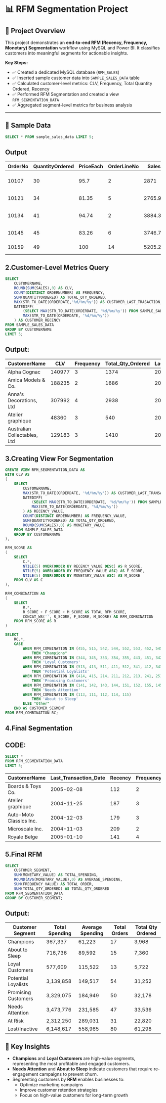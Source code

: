 # 📊 RFM Segmentation Project

## 🧠 Project Overview
This project demonstrates an **end-to-end RFM (Recency, Frequency, Monetary) Segmentation** workflow using MySQL and Power BI. It classifies customers into meaningful segments for actionable insights.  

**Key Steps:**
- ✅ Created a dedicated MySQL database (`RFM_SALES`)  
- ✅ Inserted sample customer data into `SAMPLE_SALES_DATA` table  
- ✅ Calculated customer-level metrics: CLV, Frequency, Total Quantity Ordered, Recency  
- ✅ Performed RFM Segmentation and created a view `RFM_SEGMENTATION_DATA`  
- ✅ Aggregated segment-level metrics for business analysis  

---

## 📂 Sample Data
```sql
SELECT * FROM sample_sales_data LIMIT 5;
```

## Output
| OrderNo | QuantityOrdered | PriceEach | OrderLineNo | Sales   | OrderDate | Status  | Quarter | Month | Year | ProductLine | MSR | ProductCode | CustomerName             | Phone       | AddressLine1                  | AddressLine2 | City          | State | PostalCode | Country | Territory | ContactLastName | ContactFirstName | DealSize |
| ------- | --------------- | --------- | ----------- | ------- | --------- | ------- | ------- | ----- | ---- | ----------- | --- | ----------- | ------------------------ | ----------- | ----------------------------- | ------------ | ------------- | ----- | ---------- | ------- | --------- | --------------- | ---------------- | -------- |
| 10107   | 30              | 95.7      | 2           | 2871    | 24/2/03   | Shipped | 1       | 2     | 2003 | Motorcycles | 95  | S10\_1678   | Land of Toys Inc.        | 2125557818  | 897 Long Airport Avenue       |              | NYC           | NY    | 10022      | USA     | NA        | Yu              | Kwai             | Small    |
| 10121   | 34              | 81.35     | 5           | 2765.9  | 7/5/03    | Shipped | 2       | 5     | 2003 | Motorcycles | 95  | S10\_1678   | Reims Collectables       | 26.47.1555  | 59 rue de l'Abbaye            |              | Reims         |       | 51100      | France  | EMEA      | Henriot         | Paul             | Small    |
| 10134   | 41              | 94.74     | 2           | 3884.34 | 1/7/03    | Shipped | 3       | 7     | 2003 | Motorcycles | 95  | S10\_1678   | Lyon Souveniers          | +33 1 46... | 27 rue du Colonel Pierre Avia |              | Paris         |       | 75508      | France  | EMEA      | Da Cunha        | Daniel           | Medium   |
| 10145   | 45              | 83.26     | 6           | 3746.7  | 25/8/03   | Shipped | 3       | 8     | 2003 | Motorcycles | 95  | S10\_1678   | Toys4GrownUps.com        | 6265557265  | 78934 Hillside Dr.            |              | Pasadena      | CA    | 90003      | USA     | NA        | Young           | Julie            | Medium   |
| 10159   | 49              | 100       | 14          | 5205.27 | 10/10/03  | Shipped | 4       | 10    | 2003 | Motorcycles | 95  | S10\_1678   | Corporate Gift Ideas Co. | 6505551386  | 7734 Strong St.               |              | San Francisco | CA    |            | USA     | NA        | Brown           | Julie            | Medium   |
## 2.Customer-Level Metrics Query

```sql
SELECT 
    CUSTOMERNAME,
    ROUND(SUM(SALES),0) AS CLV,
    COUNT(DISTINCT ORDERNUMBER) AS FREQUENCY,
    SUM(QUANTITYORDERED) AS TOTAL_QTY_ORDERED,
    MAX(STR_TO_DATE(ORDERDATE,'%d/%m/%y')) AS CUSTOMER_LAST_TRASACTION_DATE,
    DATEDIFF(
        (SELECT MAX(STR_TO_DATE(ORDERDATE, '%d/%m/%y')) FROM SAMPLE_SALES_DATA),
        MAX(STR_TO_DATE(ORDERDATE, '%d/%m/%y'))
    ) AS CUSTOMER_RECENCY
FROM SAMPLE_SALES_DATA
GROUP BY CUSTOMERNAME
LIMIT 5;
```

## Output:

| CustomerName                 | CLV    | Frequency | Total\_Qty\_Ordered | Last\_Transaction\_Date | Recency |
| ---------------------------- | ------ | --------- | ------------------- | ----------------------- | ------- |
| Alpha Cognac                 | 140977 | 3         | 1374                | 2005-03-28              | 64      |
| Amica Models & Co.           | 188235 | 2         | 1686                | 2004-09-09              | 264     |
| Anna's Decorations, Ltd      | 307992 | 4         | 2938                | 2005-03-09              | 83      |
| Atelier graphique            | 48360  | 3         | 540                 | 2004-11-25              | 187     |
| Australian Collectables, Ltd | 129183 | 3         | 1410                | 2005-05-09              | 22      |


## 3.Creating View For Segmentation 

```sql
CREATE VIEW RFM_SEGMENTATION_DATA AS
WITH CLV AS 
(
    SELECT
        CUSTOMERNAME,
        MAX(STR_TO_DATE(ORDERDATE, '%d/%m/%y')) AS CUSTOMER_LAST_TRANSACTION_DATE,
        DATEDIFF(
            (SELECT MAX(STR_TO_DATE(ORDERDATE, '%d/%m/%y')) FROM SAMPLE_SALES_DATA),
            MAX(STR_TO_DATE(ORDERDATE, '%d/%m/%y'))
        ) AS RECENCY_VALUE,
        COUNT(DISTINCT ORDERNUMBER) AS FREQUENCY_VALUE,
        SUM(QUANTITYORDERED) AS TOTAL_QTY_ORDERED,
        ROUND(SUM(SALES),0) AS MONETARY_VALUE
    FROM SAMPLE_SALES_DATA
    GROUP BY CUSTOMERNAME
),

RFM_SCORE AS
(
    SELECT 
        C.*,
        NTILE(5) OVER(ORDER BY RECENCY_VALUE DESC) AS R_SCORE,
        NTILE(5) OVER(ORDER BY FREQUENCY_VALUE ASC) AS F_SCORE,
        NTILE(5) OVER(ORDER BY MONETARY_VALUE ASC) AS M_SCORE
    FROM CLV AS C
),

RFM_COMBINATION AS
(
    SELECT
        R.*,
        R_SCORE + F_SCORE + M_SCORE AS TOTAL_RFM_SCORE,
        CONCAT_WS('', R_SCORE, F_SCORE, M_SCORE) AS RFM_COMBINATION
    FROM RFM_SCORE AS R
)

SELECT
    RC.*,
    CASE
        WHEN RFM_COMBINATION IN (455, 515, 542, 544, 552, 553, 452, 545, 554, 555) 
            THEN "Champions"
        WHEN RFM_COMBINATION IN (344, 345, 353, 354, 355, 443, 451, 342, 351, 352, 441, 442, 444, 445, 453, 454, 541, 543, 515, 551) 
            THEN 'Loyal Customers'
        WHEN RFM_COMBINATION IN (513, 413, 511, 411, 512, 341, 412, 343, 514) 
            THEN 'Potential Loyalists'
        WHEN RFM_COMBINATION IN (414, 415, 214, 211, 212, 213, 241, 251, 312, 314, 311, 313, 315, 243, 245, 252, 253, 255, 242, 244, 254) 
            THEN 'Promising Customers'
        WHEN RFM_COMBINATION IN (141, 142, 143, 144, 151, 152, 155, 145, 153, 154, 215) 
            THEN 'Needs Attention'
        WHEN RFM_COMBINATION IN (113, 111, 112, 114, 115) 
            THEN 'About to Sleep'
        ELSE "Other"
    END AS CUSTOMER_SEGMENT
FROM RFM_COMBINATION RC;
```


## 4.Final Segmentation
## CODE:

```sql
SELECT * 
FROM RFM_SEGMENTATION_DATA
LIMIT 5;
```

| CustomerName            | Last\_Transaction\_Date | Recency | Frequency | Total\_Qty\_Ordered | MonetaryValue | R\_Score | F\_Score | M\_Score | Total\_RFM\_Score | RFM\_Combination | Segment   |
| ----------------------- | ----------------------- | ------- | --------- | ------------------- | ------------- | -------- | -------- | -------- | ----------------- | ---------------- | --------- |
| Boards & Toys Co.       | 2005-02-08              | 112     | 2         | 204                 | 18259         | 4        | 2        | 1        | 7                 | 421              | Champions |
| Atelier graphique       | 2004-11-25              | 187     | 3         | 540                 | 48360         | 3        | 3        | 1        | 7                 | 331              | Champions |
| Auto-Moto Classics Inc. | 2004-12-03              | 179     | 3         | 574                 | 52959         | 3        | 3        | 1        | 7                 | 331              | Champions |
| Microscale Inc.         | 2004-11-03              | 209     | 2         | 762                 | 66290         | 2        | 1        | 1        | 4                 | 211              | Champions |
| Royale Belge            | 2005-01-10              | 141     | 4         | 556                 | 66880         | 4        | 5        | 1        | 10                | 451              | Champions |


## 5.Final RFM

```sql
SELECT
	CUSTOMER_SEGMENT,
    SUM(MONETARY_VALUE) AS TOTAL_SPENDING,
    ROUND(AVG(MONETARY_VALUE),0) AS AVERAGE_SPENDING,
    SUM(FREQUENCY_VALUE) AS TOTAL_ORDER,
    SUM(TOTAL_QTY_ORDERED) AS TOTAL_QTY_ORDERED
FROM RFM_SEGMENTATION_DATA
GROUP BY CUSTOMER_SEGMENT;
```

## Output:

| Customer Segment    | Total Spending | Average Spending | Total Orders | Total Qty Ordered |
| ------------------- | -------------- | ---------------- | ------------ | ----------------- |
| Champions           | 367,337        | 61,223           | 17           | 3,968             |
| About to Sleep      | 716,736        | 89,592           | 15           | 7,360             |
| Loyal Customers     | 577,609        | 115,522          | 13           | 5,722             |
| Potential Loyalists | 3,139,858      | 149,517          | 54           | 31,252            |
| Promising Customers | 3,329,075      | 184,949          | 50           | 32,178            |
| Needs Attention     | 3,473,776      | 231,585          | 47           | 33,536            |
| At Risk             | 2,312,250      | 289,031          | 31           | 22,820            |
| Lost/Inactive       | 6,148,617      | 558,965          | 80           | 61,298            |



## 🔑 Key Insights

- **Champions** and **Loyal Customers** are high-value segments, representing the most profitable and engaged customers.  
- **Needs Attention** and **About to Sleep** indicate customers that require re-engagement campaigns to prevent churn.  
- Segmenting customers by **RFM** enables businesses to:
  - Optimize marketing campaigns  
  - Improve customer retention strategies  
  - Focus on high-value customers for long-term growth
